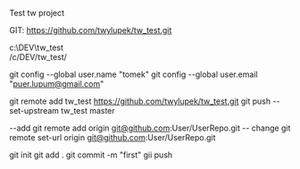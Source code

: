 Test tw project

GIT: https://github.com/twylupek/tw_test.git

c:\DEV\tw_test\
/c/DEV/tw_test/

git config --global user.name "tomek"
git config --global user.email "puer.lupum@gmail.com"

git remote add tw_test https://github.com/twylupek/tw_test.git
git push --set-upstream tw_test master


--add
git remote add origin git@github.com:User/UserRepo.git
-- change
git remote set-url origin git@github.com:User/UserRepo.git

git init
git add .
git commit -m "first"
gii push







 